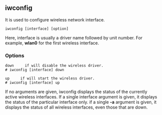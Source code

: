 ## iwconfig

It is used to configure wireless network interface.

```
iwconfig [interface] [option]
```

Here, interface is usually a driver name followed by unit number. 
For example, <b>wlan0</b> for the first wireless interface.

### Options

```
down     if will disable the wireless driver.
# iwconfig [interface] down
```

```
up     if will start the wireless driver.
# iwconfig [interface] up
```

If no arguments are given, iwconfig displays the status of the currently active wireless interfaces.
If a single interface argument is given, it displays the status of the particular interface only.
if a single <b>-a</b> argument is given, it displays the status of all wireless interfaces, even those that are down.

